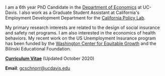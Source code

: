 I am a 6th year PhD Candidate in the [Department of Economics](https://economics.ucdavis.edu/) at UC-Davis. I also work as a Graduate Student Assistant at California's Employment Development Department for the [California Policy Lab](https://www.capolicylab.org/).

My primary research interests are related to the design of social insurance and safety net programs. I am also interested in the economics of health behaviors. My recent work on the US Unemployment Insurance program has been funded by the [Washington Center for Equitable Growth](https://equitablegrowth.org/) and the Bilinski Educational Foundation.

__[Curriculum Vitae](/pdf/schnorr_cv_6oct2020.pdf")__ (Updated October 2020)

__Email__: [gcschnorr@ucdavis.edu](gcschnorr@ucdavis.edu)    
